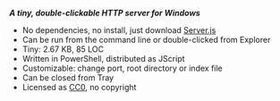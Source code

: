 **_A tiny, double-clickable HTTP server for Windows_**

- No dependencies, no install, just download [Server.js](Server.js)
- Can be run from the command line or double-clicked from Explorer
- Tiny: 2.67 KB, 85 LOC
- Written in PowerShell, distributed as JScript
- Customizable: change port, root directory or index file
- Can be closed from Tray
- Licensed as [CC0](https://creativecommons.org/publicdomain/zero/1.0/), no copyright
